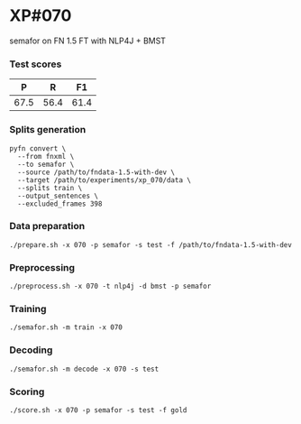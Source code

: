 # XP\#070

semafor on FN 1.5 FT with NLP4J + BMST

### Test scores
| P | R | F1 |
| --- | --- | --- |
| 67.5 | 56.4 | 61.4 |

### Splits generation
```
pyfn convert \
  --from fnxml \
  --to semafor \
  --source /path/to/fndata-1.5-with-dev \
  --target /path/to/experiments/xp_070/data \
  --splits train \
  --output_sentences \
  --excluded_frames 398
```

### Data preparation
```
./prepare.sh -x 070 -p semafor -s test -f /path/to/fndata-1.5-with-dev
```

### Preprocessing
```
./preprocess.sh -x 070 -t nlp4j -d bmst -p semafor
```

### Training
```
./semafor.sh -m train -x 070
```

### Decoding
```
./semafor.sh -m decode -x 070 -s test
```

### Scoring
```
./score.sh -x 070 -p semafor -s test -f gold
```
